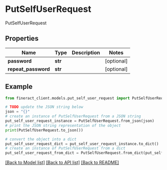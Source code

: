 # PutSelfUserRequest

PutSelfUserRequest

## Properties

Name | Type | Description | Notes
------------ | ------------- | ------------- | -------------
**password** | **str** |  | [optional] 
**repeat_password** | **str** |  | [optional] 

## Example

```python
from fineract_client.models.put_self_user_request import PutSelfUserRequest

# TODO update the JSON string below
json = "{}"
# create an instance of PutSelfUserRequest from a JSON string
put_self_user_request_instance = PutSelfUserRequest.from_json(json)
# print the JSON string representation of the object
print(PutSelfUserRequest.to_json())

# convert the object into a dict
put_self_user_request_dict = put_self_user_request_instance.to_dict()
# create an instance of PutSelfUserRequest from a dict
put_self_user_request_from_dict = PutSelfUserRequest.from_dict(put_self_user_request_dict)
```
[[Back to Model list]](../README.md#documentation-for-models) [[Back to API list]](../README.md#documentation-for-api-endpoints) [[Back to README]](../README.md)


